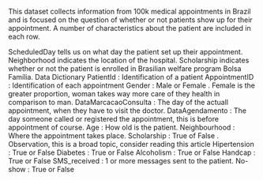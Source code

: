 This dataset collects information from 100k medical appointments in Brazil and is focused on the question of whether or not patients show up for their appointment. A number of characteristics about the patient are included in each row.

ScheduledDay tells us on what day the patient set up their appointment.
Neighborhood indicates the location of the hospital.
Scholarship indicates whether or not the patient is enrolled in Brasilian welfare program Bolsa Família.
Data Dictionary
PatientId : Identification of a patient
AppointmentID : Identification of each appointment
Gender : Male or Female . Female is the greater proportion, woman takes way more care of they health in comparison to man.
DataMarcacaoConsulta : The day of the actuall appointment, when they have to visit the doctor.
DataAgendamento : The day someone called or registered the appointment, this is before appointment of course.
Age : How old is the patient.
Neighbourhood : Where the appointment takes place.
Scholarship : True of False . Observation, this is a broad topic, consider reading this article
Hipertension : True or False
Diabetes : True or False
Alcoholism : True or False
Handcap : True or False
SMS_received : 1 or more messages sent to the patient.
No-show : True or False
